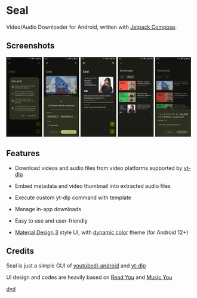 # Seal
Video/Audio Downloader for Android, written with [Jetpack Compose](https://developer.android.com/jetpack/compose).

## Screenshots

<div>
<img src="README.assets/image-20220529220434317.png" alt="image-20220529220434317" width="19%" />
<img src="README.assets/image-20220529220528436.png" alt="image-20220529220528436" width="19%" />
<img src="README.assets/image-20220529220546028.png" alt="image-20220529220546028" width="19%" />
<img src="README.assets/image-20220529220600523.png" alt="image-20220529220600523" width="19%" />
<img src="README.assets/image-20220529222443081.png" alt="image-20220529222443081" width="19%" /></div>


## Features

- Download videos and audio files from video platforms supported by [yt-dlp](https://github.com/yt-dlp/yt-dlp)

- Embed metadata and video thumbnail into extracted audio files

- Execute custom yt-dlp command with template

- Manage in-app downloads

- Easy to use and user-friendly

- [Material Design 3](https://m3.material.io/) style UI, with [dynamic color](https://m3.material.io/foundations/customization) theme (for Android 12+)

## Credits

Seal is just a simple GUI of [youtubedl-android](https://github.com/yausername/youtubedl-android) and [yt-dlp](https://github.com/yt-dlp/yt-dlp)

UI design and codes are heavily based on [Read You](https://github.com/Ashinch/ReadYou) and [Music You](https://github.com/Kyant0/MusicYou)

[dvd](https://github.com/yausername/dvd)
